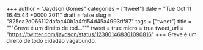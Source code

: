 
+++
author = "Jaydson Gomes"
categories = ["tweet"]
date = "Tue Oct 11 16:45:44 +0000 2011"
draft = false
slug = "825ea2d066112dafac40b1a4fd54d45a4993df87"
tags = ["tweet"]
title = """Greve é um direito de tod..."""
tweet = true
micro = true
tweet_url = "https://twitter.com/jaydson/status/123801468301090816"
+++
Greve é um direito de todo cidadão vagabundo.
